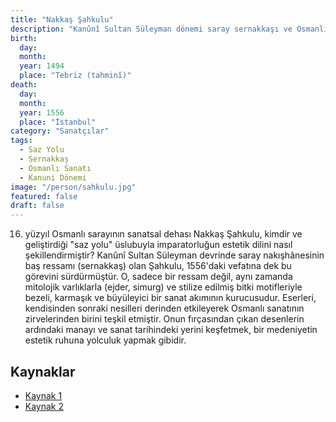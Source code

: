 ```yaml
---
title: "Nakkaş Şahkulu"
description: "Kanûnî Sultan Süleyman dönemi saray sernakkaşı ve Osmanlı bezeme sanatında 'saz yolu' üslubunun öncüsü olan büyük sanatkâr."
birth:
  day:
  month:
  year: 1494
  place: "Tebriz (tahminî)"
death:
  day:
  month:
  year: 1556
  place: "İstanbul"
category: "Sanatçılar"
tags:
  - Saz Yolu
  - Sernakkaş
  - Osmanlı Sanatı
  - Kanuni Dönemi
image: "/person/sahkulu.jpg"
featured: false
draft: false
---
```


16. yüzyıl Osmanlı sarayının sanatsal dehası Nakkaş Şahkulu, kimdir ve geliştirdiği "saz yolu" üslubuyla imparatorluğun estetik dilini nasıl şekillendirmiştir? Kanûnî Sultan Süleyman devrinde saray nakışhânesinin baş ressamı (sernakkaş) olan Şahkulu, 1556'daki vefatına dek bu görevini sürdürmüştür. O, sadece bir ressam değil, aynı zamanda mitolojik varlıklarla (ejder, simurg) ve stilize edilmiş bitki motifleriyle bezeli, karmaşık ve büyüleyici bir sanat akımının kurucusudur. Eserleri, kendisinden sonraki nesilleri derinden etkileyerek Osmanlı sanatının zirvelerinden birini teşkil etmiştir. Onun fırçasından çıkan desenlerin ardındaki manayı ve sanat tarihindeki yerini keşfetmek, bir medeniyetin estetik ruhuna yolculuk yapmak gibidir.

## Kaynaklar

- [Kaynak 1](https://islamansiklopedisi.org.tr/sahkulu)
- [Kaynak 2](https://www.edebiyatvesanatakademisi.com/teship/nakkas-sahkulu-hayati-ve-sanati-569.html)